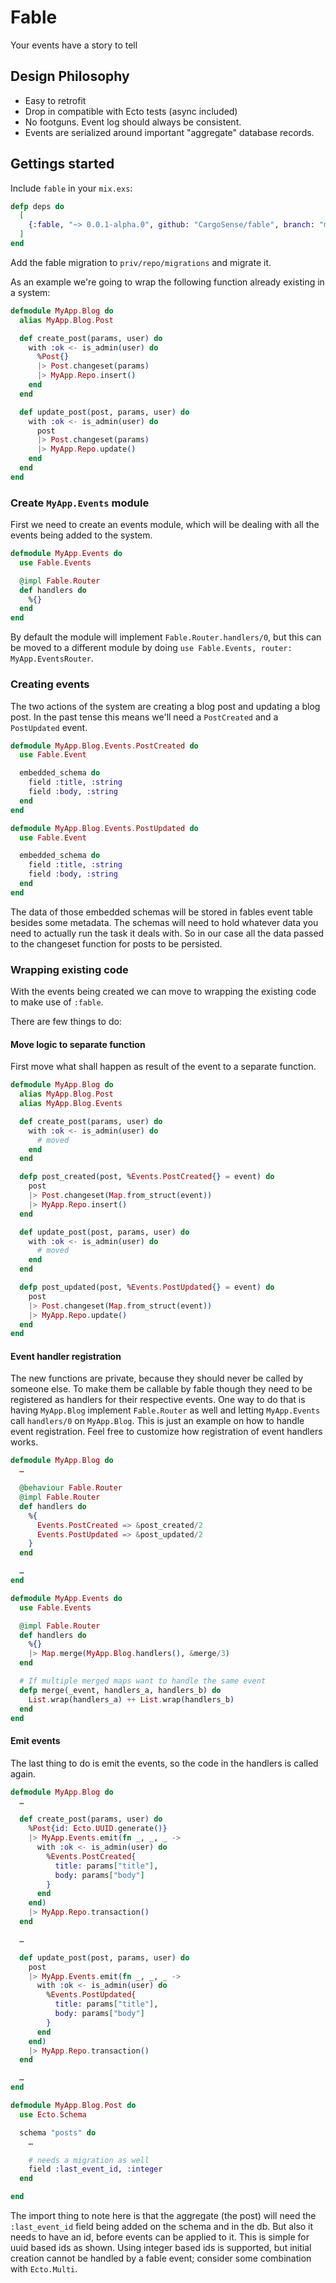# Fable

Your events have a story to tell

## Design Philosophy

- Easy to retrofit
- Drop in compatible with Ecto tests (async included)
- No footguns. Event log should always be consistent.
- Events are serialized around important "aggregate" database records.


## Gettings started

Include `fable` in your `mix.exs`:

```elixir
defp deps do
  [
    {:fable, "~> 0.0.1-alpha.0", github: "CargoSense/fable", branch: "master"}
  ]
end
```

Add the fable migration to `priv/repo/migrations` and migrate it.

As an example we're going to wrap the following function already existing in
a system:

```elixir
defmodule MyApp.Blog do
  alias MyApp.Blog.Post

  def create_post(params, user) do
    with :ok <- is_admin(user) do
      %Post{}
      |> Post.changeset(params)
      |> MyApp.Repo.insert()
    end
  end

  def update_post(post, params, user) do
    with :ok <- is_admin(user) do
      post
      |> Post.changeset(params)
      |> MyApp.Repo.update()
    end
  end
end
```

### Create `MyApp.Events` module

First we need to create an events module, which will be dealing with all the events
being added to the system.

```elixir
defmodule MyApp.Events do
  use Fable.Events

  @impl Fable.Router
  def handlers do
    %{}
  end
end
```

By default the module will implement `Fable.Router.handlers/0`, but this can
be moved to a different module by doing `use Fable.Events, router: MyApp.EventsRouter`.

### Creating events

The two actions of the system are creating a blog post and updating a blog post.
In the past tense this means we'll need a `PostCreated` and a `PostUpdated` event.

```elixir
defmodule MyApp.Blog.Events.PostCreated do
  use Fable.Event

  embedded_schema do
    field :title, :string
    field :body, :string
  end
end

defmodule MyApp.Blog.Events.PostUpdated do
  use Fable.Event

  embedded_schema do
    field :title, :string
    field :body, :string
  end
end
```

The data of those embedded schemas will be stored in fables event table besides
some metadata. The schemas will need to hold whatever data you need to actually
run the task it deals with. So in our case all the data passed to the changeset
function for posts to be persisted.

### Wrapping existing code

With the events being created we can move to wrapping the existing code to make
use of `:fable`.

There are few things to do: 

#### Move logic to separate function

First move what shall happen as result of the event to a separate function.

```elixir
defmodule MyApp.Blog do
  alias MyApp.Blog.Post
  alias MyApp.Blog.Events

  def create_post(params, user) do
    with :ok <- is_admin(user) do
      # moved
    end
  end

  defp post_created(post, %Events.PostCreated{} = event) do
    post
    |> Post.changeset(Map.from_struct(event))
    |> MyApp.Repo.insert()
  end

  def update_post(post, params, user) do
    with :ok <- is_admin(user) do
      # moved
    end
  end

  defp post_updated(post, %Events.PostUpdated{} = event) do
    post
    |> Post.changeset(Map.from_struct(event))
    |> MyApp.Repo.update()
  end
end
```

#### Event handler registration

The new functions are private, because they should never be called by someone else.
To make them be callable by fable though they need to be registered as handlers for
their respective events. One way to do that is having `MyApp.Blog` implement 
`Fable.Router` as well and letting `MyApp.Events` call `handlers/0` on `MyApp.Blog`.
This is just an example on how to handle event registration. Feel free to customize
how registration of event handlers works.

```elixir
defmodule MyApp.Blog do
  …

  @behaviour Fable.Router
  @impl Fable.Router
  def handlers do
    %{
      Events.PostCreated => &post_created/2
      Events.PostUpdated => &post_updated/2
    }
  end

  …
end

defmodule MyApp.Events do
  use Fable.Events

  @impl Fable.Router
  def handlers do
    %{}
    |> Map.merge(MyApp.Blog.handlers(), &merge/3)
  end

  # If multiple merged maps want to handle the same event
  defp merge(_event, handlers_a, handlers_b) do
    List.wrap(handlers_a) ++ List.wrap(handlers_b)
  end
end
```

#### Emit events

The last thing to do is emit the events, so the code in the handlers is called
again.

```elixir
defmodule MyApp.Blog do
  …

  def create_post(params, user) do
    %Post{id: Ecto.UUID.generate()}
    |> MyApp.Events.emit(fn _, _, _ -> 
      with :ok <- is_admin(user) do
        %Events.PostCreated{
          title: params["title"],
          body: params["body"]
        }
      end
    end)
    |> MyApp.Repo.transaction()
  end

  …

  def update_post(post, params, user) do
    post
    |> MyApp.Events.emit(fn _, _, _ -> 
      with :ok <- is_admin(user) do
        %Events.PostUpdated{
          title: params["title"],
          body: params["body"]
        }
      end
    end)
    |> MyApp.Repo.transaction()
  end

  …
end

defmodule MyApp.Blog.Post do
  use Ecto.Schema

  schema "posts" do
    …

    # needs a migration as well
    field :last_event_id, :integer
  end

end
```

The import thing to note here is that the aggregate (the post) will need the
`:last_event_id` field being added on the schema and in the db. But also it needs
to have an id, before events can be applied to it. This is simple for uuid based
ids as shown. Using integer based ids is supported, but initial creation cannot be 
handled by a fable event; consider some combination with `Ecto.Multi`.
